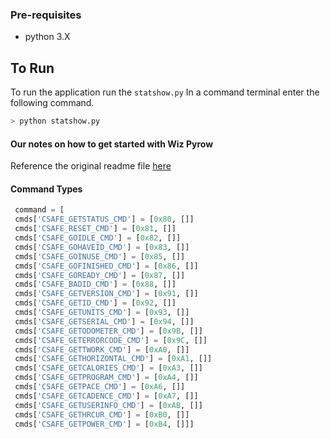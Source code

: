 
### Pre-requisites
* python 3.X

## To Run
To run the application run the `statshow.py`
In a command terminal enter the following command.
```sh
> python statshow.py
```





#### Our notes on how to get started with Wiz Pyrow
Reference the original readme file [here](original_docs/README.md)



#### Command Types
```python
 command = [
 cmds['CSAFE_GETSTATUS_CMD'] = [0x80, []]
 cmds['CSAFE_RESET_CMD'] = [0x81, []]
 cmds['CSAFE_GOIDLE_CMD'] = [0x82, []]
 cmds['CSAFE_GOHAVEID_CMD'] = [0x83, []]
 cmds['CSAFE_GOINUSE_CMD'] = [0x85, []]
 cmds['CSAFE_GOFINISHED_CMD'] = [0x86, []]
 cmds['CSAFE_GOREADY_CMD'] = [0x87, []]
 cmds['CSAFE_BADID_CMD'] = [0x88, []]
 cmds['CSAFE_GETVERSION_CMD'] = [0x91, []]
 cmds['CSAFE_GETID_CMD'] = [0x92, []]
 cmds['CSAFE_GETUNITS_CMD'] = [0x93, []]
 cmds['CSAFE_GETSERIAL_CMD'] = [0x94, []]
 cmds['CSAFE_GETODOMETER_CMD'] = [0x9B, []]
 cmds['CSAFE_GETERRORCODE_CMD'] = [0x9C, []]
 cmds['CSAFE_GETTWORK_CMD'] = [0xA0, []]
 cmds['CSAFE_GETHORIZONTAL_CMD'] = [0xA1, []]
 cmds['CSAFE_GETCALORIES_CMD'] = [0xA3, []]
 cmds['CSAFE_GETPROGRAM_CMD'] = [0xA4, []]
 cmds['CSAFE_GETPACE_CMD'] = [0xA6, []]
 cmds['CSAFE_GETCADENCE_CMD'] = [0xA7, []]
 cmds['CSAFE_GETUSERINFO_CMD'] = [0xAB, []]
 cmds['CSAFE_GETHRCUR_CMD'] = [0xB0, []]
 cmds['CSAFE_GETPOWER_CMD'] = [0xB4, []]]
```